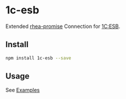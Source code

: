# 1c-esb


Extended [rhea-promise](https://github.com/amqp/rhea-promise) Connection for [1C:ESB](https://v8.1c.ru/platforma/1s-shina/).


## Install

```sh
npm install 1c-esb --save
```

## Usage

See [Examples](https://github.com/safer-bwd/node-1c-esb/tree/b5fcfe3e8864358c5614d9856864c803452af187/examples)